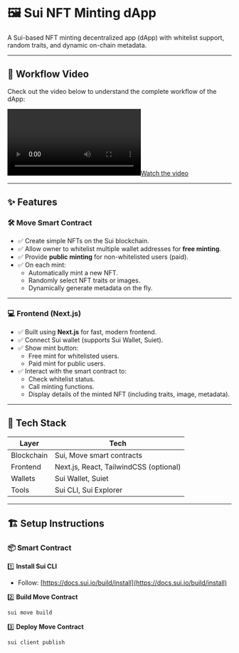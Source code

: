 # 🖼️ Sui NFT Minting dApp

A Sui-based NFT minting decentralized app (dApp) with whitelist support, random traits, and dynamic on-chain metadata.

---
## 🎥 Workflow Video

Check out the video below to understand the complete workflow of the dApp:

[![Watch the video](./test.mp4)](./test.mp4)

---
## ✨ Features

### 🛠 **Move Smart Contract**
- ✅ Create simple NFTs on the Sui blockchain.
- ✅ Allow owner to whitelist multiple wallet addresses for **free minting**.
- ✅ Provide **public minting** for non-whitelisted users (paid).
- ✅ On each mint:
  - Automatically mint a new NFT.
  - Randomly select NFT traits or images.
  - Dynamically generate metadata on the fly.

---

### 💻 **Frontend (Next.js)**
- ✅ Built using **Next.js** for fast, modern frontend.
- ✅ Connect Sui wallet (supports Sui Wallet, Suiet).
- ✅ Show mint button:
  - Free mint for whitelisted users.
  - Paid mint for public users.
- ✅ Interact with the smart contract to:
  - Check whitelist status.
  - Call minting functions.
  - Display details of the minted NFT (including traits, image, metadata).

---

## 🚀 Tech Stack

| Layer        | Tech                       |
|-------------|----------------------------|
| Blockchain   | Sui, Move smart contracts  |
| Frontend     | Next.js, React, TailwindCSS (optional) |
| Wallets      | Sui Wallet, Suiet          |
| Tools        | Sui CLI, Sui Explorer      |

---

## 🏗 Setup Instructions

### 📦 Smart Contract

1️⃣ **Install Sui CLI**
- Follow: [https://docs.sui.io/build/install](https://docs.sui.io/build/install)

2️⃣ **Build Move Contract**
```bash
sui move build
```

3️⃣ **Deploy Move Contract**
```bash
sui client publish
```

